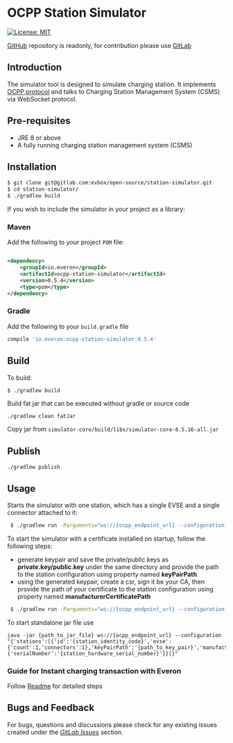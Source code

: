 # OCPP Station Simulator

[![License: MIT](https://img.shields.io/badge/License-MIT-yellow.svg)](https://opensource.org/licenses/MIT)

[GitHub](https://github.com/evbox/station-simulator) repository is readonly, for contribution please use [GitLab](https://gitlab.com/evbox/open-source/station-simulator)

## Introduction

The simulator tool is designed to simulate charging station. It implements [OCPP protocol](https://en.wikipedia.org/wiki/Open_Charge_Point_Protocol) and talks to Charging Station Management 
System (CSMS) via WebSocket protocol.

## Pre-requisites
* JRE 8 or above
* A fully running charging station management system (CSMS)

## Installation

```bash
$ git clone git@gitlab.com:evbox/open-source/station-simulator.git
$ cd station-simulator/
$ ./gradlew build
```

If you wish to include the simulator in your project as a library:

### Maven

Add the following to your project `POM` file:
```xml

<dependency>
    <groupId>io.everon</groupId>
    <artifactId>ocpp-station-simulator</artifactId>
    <version>0.5.4</version>
    <type>pom</type>
</dependency>
```

### Gradle

Add the following to your `build.gradle` file
```groovy
compile 'io.everon:ocpp-station-simulator:0.5.4'
```

## Build

To build:

```bash
$ ./gradlew build
```

Build fat jar that can be executed without gradle or source code
```shell
./gradlew clean fatJar
```
Copy jar from `simulator-core/build/libs/simulator-core-0.5.16-all.jar`  

## Publish
```shell
./gradlew publish
```

## Usage

Starts the simulator with one station, which has a single EVSE and a single connector attached to it:

```bash
 $ ./gradlew run -Parguments="ws://{ocpp_endpoint_url} --configuration {'stations':[{'id':'EVB-P17390866','evse':{'count':1,'connectors':1}}]}"
````
To start the simulator with a certificate installed on startup, follow the following steps:
- generate keypair and save the private/public keys as **private.key/public.key** under the same directory and provide the path to the station configuration using property named **keyPairPath**
- using the generated keypair, create a csr, sign it be your CA, then provide the path of your certificate to the station configuration using property named **manufacturerCertificatePath**
```bash
 $ ./gradlew run -Parguments="ws://{ocpp_endpoint_url} --configuration {'stations':[{'id':'EVB-P17390866','evse':{'count':1,'connectors':1},'manufacturerCertificatePath':'{path_to_certificate}','keyPairPath':'{path_to_key_pair}'}]}"
````

To start standalone jar file use
```shell
java -jar {path_to_jar_file} ws://{ocpp_endpoint_url} --configuration "{'stations':[{'id':'{station_identity_code}','evse':{'count':1,'connectors':1},'keyPairPath':'{path_to_key_pair}','manufacturerCertificatePath':'{path_to_certificate_chain}','hardwareConfiguration':{'serialNumber':'{station_hardware_serial_number}'}}]}"
```
### Guide for Instant charging transaction with Everon

Follow [Readme](docs/autostart/Autostart.md) for detailed steps

## Bugs and Feedback

For bugs, questions and discussions please check for any existing issues created under
the *[GitLab Issues](https://gitlab.com/evbox/open-source/station-simulator/-/issues)* section.
